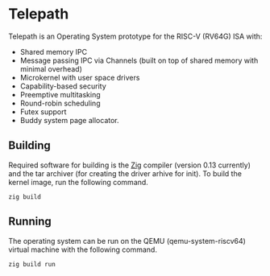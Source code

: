 # Telepath

Telepath is an Operating System prototype for the RISC-V (RV64G) ISA with:

- Shared memory IPC
- Message passing IPC via Channels (built on top of shared memory with minimal overhead)
- Microkernel with user space drivers
- Capability-based security
- Preemptive multitasking
- Round-robin scheduling
- Futex support
- Buddy system page allocator.

## Building

Required software for building is the [Zig](https://ziglang.org) compiler (version 0.13 currently) and the tar archiver (for creating the driver arhive for init). To build the kernel image, run the following command.

```
zig build
```

## Running

The operating system can be run on the QEMU (qemu-system-riscv64) virtual machine with the following command. 

```
zig build run
```
